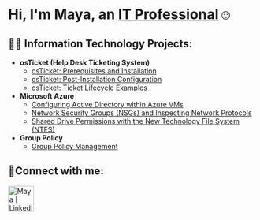 <h1>Hi, I'm Maya, an <a href="https://www.linkedin.com/in/maya-b-5034b5236">IT Professional</a>☺</h1>

<h2>👨‍💻 Information Technology Projects:</h2>

- <b>osTicket (Help Desk Ticketing System)</b>
  - [osTicket: Prerequisites and Installation](https://github.com/maya-boro/osticket-prereqs)
  - [osTicket: Post-Installation Configuration](https://github.com/maya-boro/post-install-config)
  - [osTicket: Ticket Lifecycle Examples](https://github.com/maya-boro/ticket-lifecycle)
- <b>Microsoft Azure</b>
  - [Configuring Active Directory within Azure VMs](https://github.com/maya-boro/configure-ad)
  - [Network Security Groups (NSGs) and Inspecting Network Protocols](https://github.com/maya-boro/azure-network-protocols)
  - [Shared Drive Permissions with the New Technology File System (NTFS)](https://github.com/maya-boro/shared-drive-permissions)
- <b>Group Policy</b>
   - [Group Policy Management](https://github.com/maya-boro/group-policy)
   
<h2>🤳Connect with me:</h2>

[<img align="left" alt="Maya | LinkedIn" width="52px" src="https://cdn.jsdelivr.net/npm/simple-icons@v3/icons/linkedin.svg" />][linkedin]

[linkedin]: https://www.linkedin.com/in/maya-b-5034b5236
